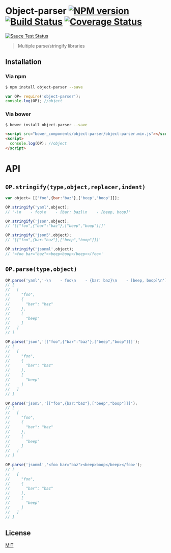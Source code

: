 # Object-parser [![NPM version][npm-image]][npm] [![Build Status][travis-image]][travis] [![Coverage Status][coveralls-image]][coveralls]

[![Sauce Test Status][sauce-image]][sauce]

> Multiple parse/stringify libraries

## Installation
### Via npm
```bash
$ npm install object-parser --save
```
```js
var OP= require('object-parser');
console.log(OP); //object
```

### Via bower
```bash
$ bower install object-parser --save
```
```html
<script src="bower_components/object-parser/object-parser.min.js"></script>
<script>
  console.log(OP); //object
</script>
```

# API

## `OP.stringify(type,object,replacer,indent)`
```js
var object= [['foo',{bar:'baz'},['beep','boop']]];

OP.stringify('yaml',object);
// '-\n    - foo\n    - {bar: baz}\n    - [beep, boop]'

OP.stringify('json',object);
// '[["foo",{"bar":"baz"},["beep","boop"]]]'

OP.stringify('json5',object);
// '[["foo",{bar:"baz"},["beep","boop"]]]'

OP.stringify('jsonml',object);
// '<foo bar="baz"><beep>boop</beep></foo>'
```

## `OP.parse(type,object)`
```js
OP.parse('yaml','-\n    - foo\n    - {bar: baz}\n    - [beep, boop]\n');
// [
//   [
//     "foo",
//     {
//       "bar": "baz"
//     },
//     [
//       "beep"
//     ]
//   ]
// ]

OP.parse('json','[["foo",{"bar":"baz"},["beep","boop"]]]');
// [
//   [
//     "foo",
//     {
//       "bar": "baz"
//     },
//     [
//       "beep"
//     ]
//   ]
// ]

OP.parse('json5','[["foo",{bar:"baz"},["beep","boop"]]]');
// [
//   [
//     "foo",
//     {
//       "bar": "baz"
//     },
//     [
//       "beep"
//     ]
//   ]
// ]

OP.parse('jsonml','<foo bar="baz"><beep>boop</beep></foo>');
// [
//   [
//     "foo",
//     {
//       "bar": "baz"
//     },
//     [
//       "beep"
//     ]
//   ]
// ]
```

License
---
[MIT][License]

[License]: http://59naga.mit-license.org/

[sauce-image]: http://soysauce.berabou.me/59naga/object-parser.svg
[sauce]: https://saucelabs.com/u/59798
[npm-image]:https://img.shields.io/npm/v/object-parser.svg?style=flat-square
[npm]: https://npmjs.org/package/object-parser
[travis-image]: http://img.shields.io/travis/59naga/object-parser.svg?style=flat-square
[travis]: https://travis-ci.org/59naga/object-parser
[coveralls-image]: http://img.shields.io/coveralls/59naga/object-parser.svg?style=flat-square
[coveralls]: https://coveralls.io/r/59naga/object-parser?branch=master
